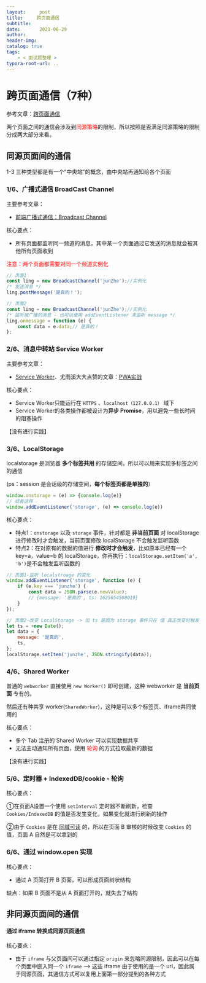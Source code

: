 ```yaml
---
layout:     post
title:     跨页面通信
subtitle:  
date:       2021-06-29
author:     
header-img: 
catalog: true
tags:
    - < 面试题整理 >
typora-root-url: ..
---
```




# 跨页面通信（7种）

参考文章：[跨页面通信](https://juejin.cn/post/6844903811232825357)

两个页面之间的通信会涉及到<span style="color: red">同源策略</span>的限制，所以按照是否满足同源策略的限制分成两大部分来看。

## 同源页面间的通信

1-3 三种类型都是有一个“中央站”的概念，由中央站再通知给各个页面

### 1/6、广播式通信 BroadCast Channel

主要参考文章：

- [前端广播式通信：Broadcast Channel](https://juejin.cn/post/6844903811228663815)

核心要点：

- 所有页面都监听同一频道的消息，其中某一个页面通过它发送的消息就会被其他所有页面收到

<span style="color: red">注意：两个页面都需要对同一个频道实例化</span>

```js
// 页面1
const ling = new BroadcastChannel('junZhe');//实例化
/* 发送消息 */
ling.postMessage('是真的！');
```

```js
// 页面2
const ling = new BroadcastChannel('junZhe');//实例化
/* 监听被广播的消息 - 也可以使用 addEventListener 来监听 message */
ling.onmessage = function (e) {
    const data = e.data;// 是真的！
};
```

### 2/6、消息中转站 Service Worker

主要参考文章：

- [Service Worker](https://juejin.cn/post/6844903588691443725)、尤雨溪大大点赞的文章：[PWA实战](https://zhuanlan.zhihu.com/p/25800461)

核心要点：

- Service Worker只能运行在 `HTTPS` 、`localhost（127.0.0.1）` 域下
- Service Worker的各类操作都被设计为**异步 Promise**，用以避免一些长时间的阻塞操作

【没有进行实践】

### 3/6、LocalStorage

localstorage 是浏览器 **多个标签共用** 的存储空间，所以可以用来实现多标签之间的通信 

(ps：session 是会话级的存储空间，**每个标签页都是单独的**）

```javascript
window.onstorage = (e) => {console.log(e)}
// 或者这样
window.addEventListener('storage', (e) => console.log(e))
```

核心要点：

- 特点1：`onstorage` 以及 `storage` 事件，针对都是 **非当前页面** 对 localStorage 进行修改时才会触发，当前页面修改 localStorage 不会触发监听函数
- 特点2：在对原有的数据的值进行 **修改时才会触发**，比如原本已经有一个 key=a，value=b 的 localStorage，你再执行：`localStorage.setItem('a', 'b')`是不会触发监听函数的

```js
// 页面1-监听 localstroage 的变化
window.addEventListener('storage', function (e) {
    if (e.key === 'junzhe') {
        const data = JSON.parse(e.newValue); 
        // {message: '是真的', ts: 1625054508019}
    }
});
```

```js
// 页面2-改变 LocalStorage -> 加 ts 是因为 storage 事件只在 值 真正改变时触发
let ts = +new Date();
let data = {
    message: '是真的',
    ts,
};
localStorage.setItem('junzhe', JSON.stringify(data));
```

### 4/6、Shared Worker

普通的 `webworker` 直接使用 `new Worker()` 即可创建，这种 webworker 是 **当前页面** 专有的。

然后还有种共享 worker(`SharedWorker`)，这种是可以多个标签页、iframe共同使用的

核心要点：

- 多个 Tab 注册的 Shared Worker 可以实现数据共享
- 无法主动通知所有页面，使用 <span style="color:red">轮询</span> 的方式拉取最新的数据

【没有进行实践】

### 5/6、定时器 + IndexedDB/cookie - 轮询

核心要点：

①在页面A设置一个使用 `setInterval` 定时器不断刷新，检查 `Cookies/IndexedDB` 的值是否发生变化，如果变化就进行刷新的操作

②由于 `Cookies` 是在 <u>同域可读</u> 的，所以在页面 B 审核的时候改变 `Cookies` 的值，页面 A 自然是可以拿到的

### 6/6、通过 window.open 实现

核心要点：

- 通过 A 页面打开 B 页面，可以形成页面树状结构

缺点：如果 B 页面不是从 A 页面打开的，就失去了结构



## 非同源页面间的通信

#### 通过 iframe 转换成同源页面通信

核心要点：

- 由于 `iframe` 与父页面间可以通过指定 `origin` 来忽略同源限制，因此可以在每个页面中嵌入同一个 `iframe` —> 这些 iframe 由于使用的是一个 url，因此属于同源页面，其通信方式可以复用上面第一部分提到的各种方式



